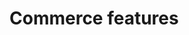 # Commerce features





<table class="comparison-table">
  
</table>

<style>
.comparison-table {
  table-layout: auto;
}

.comparison-table .magento-version th {
  padding: 15px 15px;
  background: none;
}

.feature-version {
  transition: all .2s;
}

.feature-version:hover {
  background: rgba(20,115,230,10%);
}

.comparison-table .feature-name th {
  padding: 15px 15px;
  font-size: 14px !important;
  font-weight: bold;
  color: black;
  background-color: lightgray;
}

.status-light {
  height: 32px;
  font-size: 14px;
  font-weight: 400;
}

.status-light::before {
  content: '';
  display: inline-block;
  width: 8px;
  height: 8px;
  border-radius: 50%;
  margin: 0 12px;
}

.status-light.true::before {
  background: rgb(45, 157, 120);
}

.status-light.false::before {
  background: none;
}

</style>
